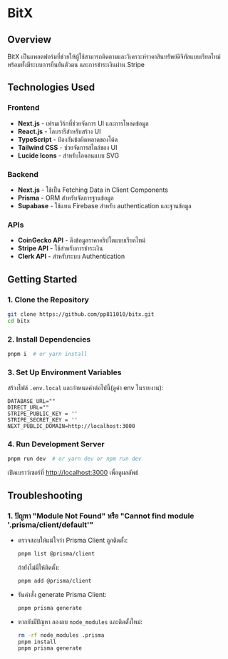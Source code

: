 # BitX

## Overview
BitX เป็นแพลตฟอร์มที่ช่วยให้ผู้ใช้สามารถติดตามและวิเคราะห์ราคาสินทรัพย์ดิจิทัลแบบเรียลไทม์ พร้อมทั้งมีระบบการยืนยันตัวตน และการชำระเงินผ่าน Stripe

## Technologies Used
### Frontend
- **Next.js** - เฟรมเวิร์กที่ช่วยจัดการ UI และการโหลดข้อมูล
- **React.js** - ไลบรารีสำหรับสร้าง UI
- **TypeScript** - ป้องกันข้อผิดพลาดของโค้ด
- **Tailwind CSS** - ช่วยจัดการสไตล์ของ UI
- **Lucide Icons** - สำหรับไอคอนแบบ SVG

### Backend
- **Next.js** - ใช้เป็น Fetching Data in Client Components
- **Prisma** - ORM สำหรับจัดการฐานข้อมูล
- **Supabase** - ใช้แทน Firebase สำหรับ authentication และฐานข้อมูล

### APIs
- **CoinGecko API** - ดึงข้อมูลราคาคริปโตแบบเรียลไทม์
- **Stripe API** - ใช้สำหรับการชำระเงิน
- **Clerk API** - สำหรับระบบ Authentication

## Getting Started
### 1. Clone the Repository
```bash
git clone https://github.com/pp811010/bitx.git
cd bitx
```

### 2. Install Dependencies
```bash
pnpm i  # or yarn install
```

### 3. Set Up Environment Variables
สร้างไฟล์ `.env.local` และกำหนดค่าต่อไปนี้(ดูค่า env ในรายงาน):
```env
DATABASE_URL=""
DIRECT_URL=""
STRIPE_PUBLIC_KEY = ''
STRIPE_SECRET_KEY = ''
NEXT_PUBLIC_DOMAIN=http://localhost:3000
```

### 4. Run Development Server
```bash
pnpm run dev  # or yarn dev or npm run dev
```
เปิดเบราว์เซอร์ที่ [http://localhost:3000](http://localhost:3000) เพื่อดูผลลัพธ์

## Troubleshooting
### 1. ปัญหา "Module Not Found" หรือ "Cannot find module '.prisma/client/default'"
- ตรวจสอบให้แน่ใจว่า Prisma Client ถูกติดตั้ง:
  ```bash
  pnpm list @prisma/client
  ```
  ถ้ายังไม่มีให้ติดตั้ง:
  ```bash
  pnpm add @prisma/client
  ```
- รันคำสั่ง generate Prisma Client:
  ```bash
  pnpm prisma generate
  ```
- หากยังมีปัญหา ลองลบ `node_modules` และติดตั้งใหม่:
  ```bash
  rm -rf node_modules .prisma
  pnpm install
  pnpm prisma generate
  ```


